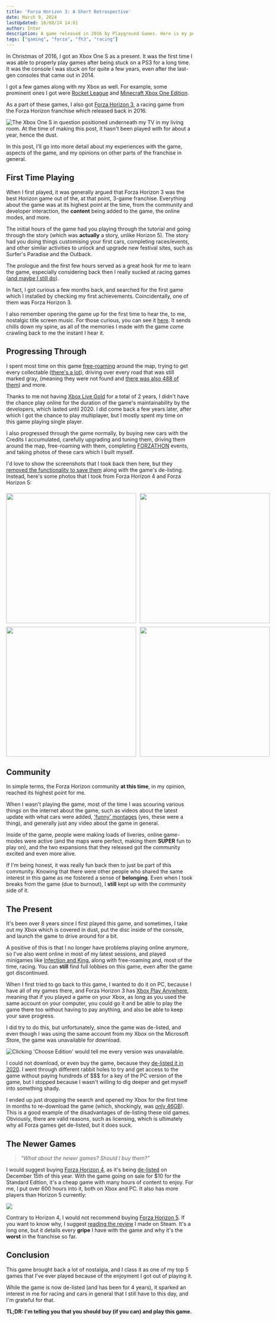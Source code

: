 ```yaml
---
title: 'Forza Horizon 3: A Short Retrospective'
date: March 9, 2024
lastUpdated: 16/08/24 14:01
author: Inter
description: A game released in 2016 by Playground Games. Here is my personal experience with it!
tags: ["gaming", "forza", "fh3", "racing"]
---
```


In Christmas of 2016, I got an Xbox One S as a present. It was the first time I was able to properly play games after being stuck on a PS3 for a long time. It was the console I was stuck on for quite a few years, even after the last-gen consoles that came out in 2014. 

I got a few games along with my Xbox as well. For example, some prominent ones I got were [Rocket League](https://www.rocketleague.com/en) and [Minecraft Xbox One Edition](https://minecraft.fandom.com/wiki/Xbox_One_Edition). 

As a part of these games, I also got [Forza Horizon 3](https://en.wikipedia.org/wiki/Forza_Horizon_3), a racing game from the Forza Horizon franchise which released back in 2016.

![The Xbox One S in question positioned underneath my TV in my living room. At the time of making this post, it hasn't been played with for about a year, hence the dust.](/images/forza-horizon-3/xbox-one-s.png)

In this post, I'll go into more detail about my experiences with the game, aspects of the game, and my opinions on other parts of the franchise in general.

## First Time Playing

When I first played, it was generally argued that Forza Horizon 3 was the best Horizon game out of the, at that point, 3-game franchise. Everything about the game was at its highest point at the time, from the community and developer interaction, the **content** being added to the game, the online modes, and more.

The initial hours of the game had you playing through the tutorial and going through the story (which was **actually** a story, unlike Horizon 5). The story had you doing things customising your first cars, completing races/events, and other similar activities to unlock and upgrade new festival sites, such as Surfer's Paradise and the Outback. 

The prologue and the first few hours served as a great hook for me to learn the game, especially considering back then I really sucked at racing games ([and maybe I still do](https://twitter.com/accmpy/status/1760440009209917676)).

In fact, I got curious a few months back, and searched for the first game which I installed by checking my first achievements. Coincidentally, one of them was Forza Horizon 3. 

I also remember opening the game up for the first time to hear the, to me, nostalgic title screen music. For those curious, you can see it [here](https://www.youtube.com/watch?v=2CbJUm_AfJs). It sends chills down my spine, as all of the memories I made with the game come crawling back to me the instant I hear it.

## Progressing Through

I spent most time on this game [free-roaming](https://en.wiktionary.org/wiki/free_roam) around the map, trying to get every collectable ([there's a lot](https://www.ign.com/maps/forza-horizon-3/australia)), driving over every road that was still marked gray, (meaning they were not found and [there was also 488 of them](https://www.trueachievements.com/a223064/i-know-these-roads-achievement)) and more.

Thanks to me not having [Xbox Live Gold](https://www.xbox.com/en-GB/live/gold) for a total of 2 years, I didn't have the chance play online for the duration of the game's maintainability by the developers, which lasted until 2020. I did come back a few years later, after which I got the chance to play multiplayer, but I mostly spent my time on this game playing single player.

I also progressed through the game normally, by buying new cars with the Credits I accumulated, carefully upgrading and tuning them, driving them around the map, free-roaming with them, completing [FORZATHON](https://forza.fandom.com/wiki/Forza_Horizon_3/Forzathon) events, and taking photos of these cars which I built myself. 

I'd love to show the screenshots that I took back then here, but they [removed the functionality to save them](https://steamcommunity.com/app/1551360/discussions/0/3416557114763087581/) along with the game's de-listing. Instead, here's some photos that I took from Forza Horizon 4 and Forza Horizon 5:

<div align="center">
  <div style="display: grid; grid-template-columns: repeat(2, 1fr); gap: 10px; margin-top: 20px;">
    <img src="/images/forza-horizon-3/forza-image-1.png" width="350">
    <img src="/images/forza-horizon-3/forza-image-2.png" width="350">
    <img src="/images/forza-horizon-3/forza-image-3.png" width="350">
    <img src="/images/forza-horizon-3/forza-image-4.png" width="350">
  </div>
</div>

## Community

In simple terms, the Forza Horizon community **at this time**, in my opinion, reached its highest point for me.

When I wasn't playing the game, most of the time I was scouring various things on the internet about the game, such as videos about the latest update with what cars were added, ['funny' montages](https://www.youtube.com/watch?v=jE37PeTZtEg&t=38s) (yes, these were a thing), and generally just any video about the game in general.

Inside of the game, people were making loads of liveries, online game-modes were active (and the maps were perfect, making them **SUPER** fun to play on), and the two expansions that they released got the community excited and even more alive.

If I'm being honest, it was really fun back then to just be part of this community. Knowing that there were other people who shared the same interest in this game as me fostered a sense of **belonging**. Even when I took breaks from the game (due to burnout), I **still** kept up with the community side of it.

## The Present

It's been over 8 years since I first played this game, and sometimes, I take out my Xbox which is covered in dust, put the disc inside of the console, and launch the game to drive around for a bit.

A positive of this is that I no longer have problems playing online anymore, so I've also went online in most of my latest sessions, and played minigames like [Infection and King](https://support.forzamotorsport.net/hc/en-us/articles/360005307274-FH3-Playground-Games), along with free-roaming and, most of the time, racing. You can **still** find full lobbies on this game, even after the game got discontinued.

When I first tried to go back to this game, I wanted to do it on PC, because I have all of my games there, and Forza Horizon 3 has [Xbox Play Anywhere](https://www.xbox.com/en-US/games/xbox-play-anywhere), meaning that if you played a game on your Xbox, as long as you used the same account on your computer, you could go it and be able to play the game there too without having to pay anything, and also be able to keep your save progress.

I did try to do this, but unfortunately, since the game was de-listed, and even though I was using the same account from my Xbox on the Microsoft Store, the game was unavailable for download.

![Clicking 'Choose Edition' would tell me every version was unavailable.](/images/forza-horizon-3/fh3-delisted.png)

I could not download, or even buy the game, because they [de-listed it in 2020](https://support.forzamotorsport.net/hc/en-us/articles/360052097274-Forza-Horizon-3-Unavailable-for-Purchase#:~:text=Forza%20Horizon%203%20and%20its,game%20and%20its%20associated%20content.). I went through different rabbit holes to try and get access to the game without paying hundreds of $$$ for a key of the PC version of the game, but I stopped because I wasn't willing to dig deeper and get myself into something shady.

I ended up just dropping the search and opened my Xbox for the first time in months to re-download the game (which, shockingly, was [only 46GB](https://www.google.com/search?q=fh3+install+size+xbox&source=lmns&bih=752&biw=772&client=opera-gx&hs=lfP&hl=en&sa=X&ved=2ahUKEwjvou2u2-eEAxXPbKQEHUb1CkcQ0pQJKAB6BAgBEAI)). This is a good example of the disadvantages of de-listing these old games. Obviously, there are valid reasons, such as licensing, which is ultimately why all Forza games get de-listed, but it does suck.

## The Newer Games

> *"What about the newer games? Should I buy them?"*

I would suggest buying [Forza Horizon 4](https://store.steampowered.com/app/1293830/Forza_Horizon_4/), as it's being [de-listed](https://forza.net/news/forza-horizon-4-delisting) on December 15th of this year. With the game going on sale for $10 for the Standard Edition, it's a cheap game with many hours of content to enjoy. For me, I put over 600 hours into it, both on Xbox and PC. It also has more players than Horizon 5 currently:

![](/images/forza-horizon-3/fh4-and-fh5-players.png)

Contrary to Horizon 4, I would not recommend buying [Forza Horizon 5](https://store.steampowered.com/app/1551360/Forza_Horizon_5/). If you want to know why, I suggest [reading the review](https://steamcommunity.com/id/inttter/recommended/1551360/) I made on Steam. It's a long one, but it details every **gripe** I have with the game and why it's the **worst** in the franchise so far.

## Conclusion

This game brought back a lot of nostalgia, and I class it as one of my top 5 games that I've ever played because of the enjoyment I got out of playing it.

While the game is now de-listed (and has been for 4 years), it sparked an interest in me for racing and cars in general that I still have to this day, and I'm grateful for that.

**TL;DR: I'm telling you that you should buy (if you can) and play this game.**